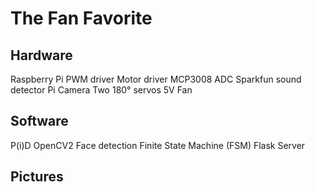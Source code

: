 # The Fan Favorite

## Hardware

Raspberry Pi
PWM driver
Motor driver
MCP3008 ADC
Sparkfun sound detector
Pi Camera
Two 180° servos
5V Fan

## Software

P(i)D
OpenCV2
Face detection
Finite State Machine (FSM)
Flask Server

## Pictures

